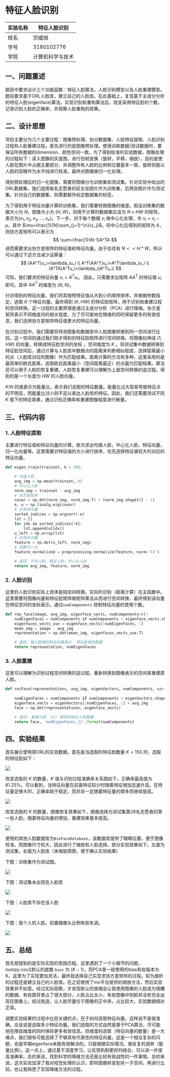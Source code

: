 # 特征人脸识别

| 实验名称 | 特征人脸识别     |
| -------- | ---------------- |
| 姓名     | 宗威旭           |
| 学号     | 3180102776       |
| 学院     | 计算机科学与技术 |

## 一、问题重述

题目中要求设计三个功能函数：特征人脸算法，人脸识别模型以及人脸重建模型。题目要求基于ORL人脸库，建立自己的人脸库。在此基础上，复现基于主成分分析的特征人脸(eigenface)算法。实现识别和重构算法后，改变采用特征脸的个数，记录识别人脸的正确率，并观察人脸重构的效果。

## 二、设计思想

 项目主要分为几个主要过程：图像预处理、划分数据集、人脸特征提取、人脸识别过程和人脸重建过程。首先进行的是图像预处理。使用训练数据/测试数据时，要保证所有数据的dimension、颜色空间一致。为了得到标准的实验数据，图像处理的过程如下：读入图像的灰度图，进行仿射变换（旋转，平移，缩放），目的是使人脸在图片中占据主要部分，并调整所有人脸的比例和位置基本一致，旋转则是以人脸的双眼作为水平线进行校准。最终对图像做归一化处理。

得到预处理后的归一化图像，需要将图像分为训练集和测试集。针对实验中给出的ORL数据集，我们选用每名志愿者的前五张图片作为训练集，后两张图片作为测试集。针对自己的数据集，则需要额外标定数据集的标签。

为了得到用于特征向量计算的训练集，我们需要转换图像的维度。假设训练集的数据大小为 $N$，图像大小为 $(H, W)$，则用于计算的数据集应该为 $N × HW$ 的矩阵，表示为$(x_1, x_2, x_3, ..., x_n)$。下一步，对于每个数据 $x_i$ 做中心化处理，令 $x_i=x_i-\mu$，其中 $\mu=\frac{1}{N}\sum_{j=1}^{n}{x_j}$。将中心化后得到的矩阵为 $A$，则协方差矩阵可以表示为
$$
\sum=\frac{1}{N-1}A^TA
$$
进而需要求出协方差矩阵的特征值和特征向量。由于往往有 $N << H*W$，所以可以通过下述方法减少运算量：
$$
(AA^T)u_i=\lambda_iu_i \\ A^T(AA^T)u_i=A^T\lambda_iu_i \\ (A^TA)A^Tu_i=\lambda_i(A^Tu_i)
$$
可知，我们要求的特征向量 $v_i = A^Tu_i$， 因此，只需要求出矩阵 $AA^T$ 的特征值 $u_i$ 即可。其中 $AA^T$ 的维度为 $(N, N)$。

针对得到的特征向量，我们将其按照特征值从大到小的顺序排序，并根据参数指定，选取 $K$ 个特征向量。最终得到 $(K, HW)$ 的特征脸矩阵，用于识别和重建过程的空间转换。这一过程的主要原理是通过主成分分析（PCA）进行降维。协方差矩阵表示不同维度间的相关程度，为了尽可能地在降维的同时保留更多的有效信息，我们选用协方差矩阵特征值更大的特征向量。

在识别过程中，我们需要将待测图象和数据库中人脸图像转换到同一空间进行比较。这一空间则通过我们刚才得到的特征脸矩阵进行空间转换。将图像拉伸成 $(1, HW)$ 的向量，转换成特征脸空间的坐标 ，空间维度为 $K$ 。将测试集中数据转换到特征脸空间后，通过计算与人脸库中数据点的距离来判断相似程度，选择距离最小的点（人脸库对应的图像）作为匹配结果。距离计算的方法有多种，这里采用的是最简单的欧氏距离，选取欧氏距离最小（空间距离最近）的点最为匹配结果。算法还可以用于人脸的恢复重建。人脸恢复重建可以理解为上面空间转换的逆过程。得到的是一个长度为 $HW$ 的人脸向量。

$K / N$ 的值表示为能量比，表示我们选取的特征数量。能量比过大容易导致特征点的不明显，而能量比过小则不足以表达人脸库的特征。因此，我们还需要测试不同 $K$ 值下的特征效果，通过识别正确率和重建图像程度进行衡量。

## 三、代码内容

### 1. 人脸特征提取

主要进行特征值和特征向量的计算。依次求出均值人脸，中心化人脸，特征向量，归一化向量等。这里需要对特征值的大小进行排序，优先选择特征值较大的对应的特征向量。

```python
def eigen_train(trainset, k = 20):

    # 均值人脸
    avg_img = np.mean(trainset, 0)
    # 中心化人脸
    norm_img = trainset - avg_img
    # 协方差矩阵
    covar = np.dot(norm_img, norm_img.T) / (norm_img.shape[0] - 1)
    e, u = np.linalg.eig(covar)
    # 左奇异向量
    sorted_indices = np.argsort(-e)
    lst = []
    for idx in sorted_indices[:k]:
        lst.append(u[idx])
    u_left = np.array(lst)
    # 右奇异向量
    feature = np.dot(u_left, norm_img)
    # 范数归一化
    feature_normalized = preprocessing.normalize(feature, norm='l2')

    # 返回：平均人脸、特征人脸、中心化人脸
    return avg_img, feature, norm_img
```

### 2. 人脸识别

这里的人脸识别实际上具体是指空间转换。实际的识别（距离计算）在主函数中。这里需要将图像向量和特征脸矩阵做矩阵乘法从而进行空间转换，最终得到该向量在特征空间的坐标表示。通过`numComponents` 控制特征向量的使用个数。

```python
def rep_face(image, avg_img, eigenface_vects, numComponents=0):
    numEigenFaces = numComponents if numComponents < eigenface_vects.shape[0] else eigenface_vects.shape[0]
    eigenfaces_vects_use = eigenface_vects[:numEigenFaces, :]
    mean_img = image - avg_img
    representation = np.dot(mean_img, eigenfaces_vects_use.T)

    # 返回：输入数据的特征向量表示, 特征脸使用数量
    return representation, numEigenFaces
```

### 3. 人脸重建

这里可以理解为识别过程空间转换的逆过程，重新转换到图像表示的空间来重建原人脸。

```python
def recFace(representations, avg_img, eigenVectors, numComponents, sz=(112, 92)):
    
    numEigenFaces = numComponents if numComponents < eigenVectors.shape[0] else eigenVectors.shape[0]
    eigenface_vects = eigenVectors[:numEigenFaces, :] + avg_img
    face = np.dot(representations, eigenface_vects)

    # 返回: 重建人脸, str 使用的特征人脸数量
    return face, 'numEigenFaces_{}'.format(numComponents)

```

## 四、实验结果

首先展示使用原ORL的实验数据。首先是当选取的特征脸数量 $K=150$ 时，选取的特征脸如下：

![](./image/1.png)

改变选取的 $K$ 的数量，$K$ 值与识别过程准确率关系图如下，正确率最高值为 81.25%。可以看到，当特征向量在前面特征较少时随着特征增加迅速升高。在特征量足够大时，正确率趋于稳定，而并非一定随着特征量的增多而继续提高。

![](./image/2.png)

改变选取的 $K$ 的数量，图像恢复效果如下，图像选择为测试集第28名志愿者的第一张人脸。随着特征向量的增加，重建效果基本提高。

![](./image/3.png)

使用的其他人脸数据库为`BioFaceDatabase`，该数据库提供了眼睛位置，便于图像校准。而图像尺寸较大，因此进行了缩放和人脸选择。部分实验效果如下。左面为测试集，右面为人脸库（未缩放原图，便于确认实验结果）

下图：训练集作为测试图。

![](./image/4.png)

下图：测试集未出现在人脸库

![](./image/5.png)

下图：人脸库不存在该人脸

![](./image/6.png)

下图：我个人的人脸。前置摄像头比例有些失调。

![](./image/7.png)

## 五、总结

首先想提到的是实际实现的思路历程。这里遇到了一个小细节的问题，numpy.cov()默认的底数 `bias` 为 $(K-1)$，而PCA里一般使用的bias有些版本为K。这里为了实现更加灵活，最终我选择自己实现求协方差矩阵的过程。较为曲折的过程还是建立自己的人脸库。在之前使用了mo平台提供的缩放方法，然后实验效果并不如意。经过实际观察，才发现默认的放缩会让我使用图像的人脸成为很糟的数据。有些图背景占了很大部分，人脸占比太小，有些图像中则脸并没有完全出现在图像上。经过挑选，让人脸尽量位于图像的正中央，占比较大，实验数据相对正常。

调整实验结果的过程中比较关键的点，在于如何选取特征向量。这样说不是很准确，应该说是选取多少特征向量。我们选取的方式自然是基于PCA算法，尽可能地在降低维度的同时保存更多有效信息。但维度的选取（特征向量的数量）是一大难点，我们很有可能选择了不够具有代表性的特征向量。这是一个相当复杂的问题，也是早期eigenface未能有效解决的，只能根据实际情况，做反复的调参（能量比例）。这一点上，通过基于深度学习，让反馈机制更好的结合，可以进一步提高准确率。总的来说，找到科学的降维方法还是比较有挑战性的一件事情。总的来说，这次实验加深了我对视觉处理的认识，即将图像转变到另一子空间，再进行比较。也让我熟悉了实现降维方法的过程。
